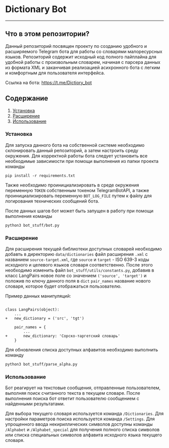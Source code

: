 # Dictionary Bot

___

## Что в этом репозитории?

Данный репозиторий посвящен проекту по созданию удобного и расширяемого Telegram бота для работы со словарями малоресурсных языков. Репозиторий содержит исходный код полного пайплайна для удобной работы с произвольным словарем, начиная с парсера данных из формата XML и заканчивая реализацией асихронного бота с легким и комфортным для пользователя интерфейса.

Ссылка на бота:
https://t.me/Dictiory_bot

## Содержание
1. [Установка](#установка)
2. [Расширение](#расширение)
3. [Использование](#использование)

### Установка
Для запуска данного бота на собственной системе необходимо склонировать данный репозиторий, а затем настроить среду окружения.
Для корректной работы бота следует установить все необходимые зависимости при помощи выполнения из папки проекта команды

```shell
pip install -r requirements.txt
```

Также необходимо проинициализировать в среде окружения переменную `TOKEN` собственным токеном TelegramBotAPI, а также проинициализировать переменную `BOT_LOG_FILE` путем к файлу для логирования технических сообщений бота.

После данных шагов бот может быть запущен в работу при помощи выполнения команды
```shell
python3 bot_stuff/bot.py
```

### Расширение

Для расширения текущей библиотеки доступных словарей необходимо добавть в директорию `data/dictionaries` файл расширения `.xml` с названием `source-target.xml`, где `source` и `target` - ISO 639-3 коды исходного и целевого языков словаря соответственно.
После этого необходимо изменить файл `bot_stuff/utils/constants.py`, добавив в класс LangPairs новое поле со значением `('source', 'target')` и положив по ключу данного поля в `dict` `pair_names` название нового словаря, которое будет отображаться пользователю.

Пример данных манипуляций:

```python3

class LangPairs(object):
	...
+   new_dictionary = ('src', 'tgt')

    pair_names = {
    	...
+   	new_dictionary: 'Сорско-таргетский словарь'
    }

```

Для обновления списка доступных алфавитов необходимо выполнить команду

```shell
python3 bot_stuff/parse_alpha.py
```


### Использование

Бот реагирует на текстовые сообщения, отправленные пользователем, выполняя поиск считанного текста в текущем словаре. После выполнения поиска бот ответит пользователю сообщением с найденными результатами.

Для выбора текущего словаря используется команда `/Dictionaries`. Для настройки параметров поиска используется команда `/Settings`. Для упрощенного ввода некириллических символов доступны команды `/Alphabet` и `/Alphabet_special` для получения полного списка символов или списка специальных символов алфавита исходного языка текущего словаря.
